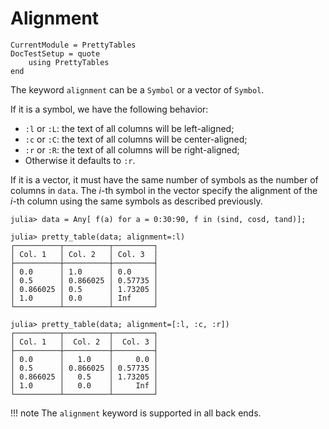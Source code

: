 Alignment
=========

```@meta
CurrentModule = PrettyTables
DocTestSetup = quote
    using PrettyTables
end
```

The keyword `alignment` can be a `Symbol` or a vector of `Symbol`.

If it is a symbol, we have the following behavior:

- `:l` or `:L`: the text of all columns will be left-aligned;
- `:c` or `:C`: the text of all columns will be center-aligned;
- `:r` or `:R`: the text of all columns will be right-aligned;
- Otherwise it defaults to `:r`.

If it is a vector, it must have the same number of symbols as the number of columns in
`data`. The *i*-th symbol in the vector specify the alignment of the *i*-th column using the
same symbols as described previously.

```jldoctest
julia> data = Any[ f(a) for a = 0:30:90, f in (sind, cosd, tand)];

julia> pretty_table(data; alignment=:l)
┌──────────┬──────────┬─────────┐
│ Col. 1   │ Col. 2   │ Col. 3  │
├──────────┼──────────┼─────────┤
│ 0.0      │ 1.0      │ 0.0     │
│ 0.5      │ 0.866025 │ 0.57735 │
│ 0.866025 │ 0.5      │ 1.73205 │
│ 1.0      │ 0.0      │ Inf     │
└──────────┴──────────┴─────────┘

julia> pretty_table(data; alignment=[:l, :c, :r])
┌──────────┬──────────┬─────────┐
│ Col. 1   │  Col. 2  │  Col. 3 │
├──────────┼──────────┼─────────┤
│ 0.0      │   1.0    │     0.0 │
│ 0.5      │ 0.866025 │ 0.57735 │
│ 0.866025 │   0.5    │ 1.73205 │
│ 1.0      │   0.0    │     Inf │
└──────────┴──────────┴─────────┘
```

!!! note
    The `alignment` keyword is supported in all back ends.
